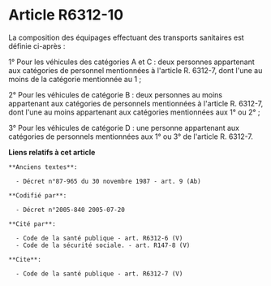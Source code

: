 # Article R6312-10

La composition des équipages effectuant des transports sanitaires est définie ci-après : 

1° Pour les véhicules des catégories A et C : deux personnes appartenant aux catégories de personnel mentionnées à l'article
R. 6312-7, dont l'une au moins de la catégorie mentionnée au 1 ; 

2° Pour les véhicules de catégorie B : deux personnes au moins appartenant aux catégories de personnels mentionnées à
l'article R. 6312-7, dont l'une au moins appartenant aux catégories mentionnées aux 1° ou 2° ; 

3° Pour les véhicules de catégorie D : une personne appartenant aux catégories de personnels mentionnées aux 1° ou 3° de
l'article R. 6312-7.

**Liens relatifs à cet article**

	**Anciens textes**:

	  - Décret n°87-965 du 30 novembre 1987 - art. 9 (Ab)

	**Codifié par**:

	  - Décret n°2005-840 2005-07-20

	**Cité par**:

	  - Code de la santé publique - art. R6312-6 (V)
	  - Code de la sécurité sociale. - art. R147-8 (V)

	**Cite**:

	  - Code de la santé publique - art. R6312-7 (V)
